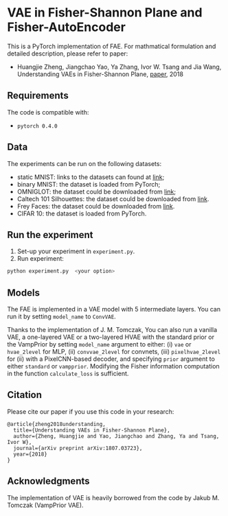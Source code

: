 # VAE in Fisher-Shannon Plane and Fisher-AutoEncoder
This is a PyTorch implementation of FAE. For mathmatical formulation and detailed description, please refer to paper:
* Huangjie Zheng, Jiangchao Yao, Ya Zhang, Ivor W. Tsang and Jia Wang, Understanding VAEs in Fisher-Shannon Plane, [paper](https://arxiv.org/abs/1807.03723), 2018

## Requirements
The code is compatible with:
* `pytorch 0.4.0`

## Data
The experiments can be run on the following datasets:
* static MNIST: links to the datasets can found at [link](https://github.com/yburda/iwae/tree/master/datasets/BinaryMNIST);
* binary MNIST: the dataset is loaded from PyTorch;
* OMNIGLOT: the dataset could be downloaded from [link](https://github.com/yburda/iwae/blob/master/datasets/OMNIGLOT/chardata.mat);
* Caltech 101 Silhouettes: the dataset could be downloaded from [link](https://people.cs.umass.edu/~marlin/data/caltech101_silhouettes_28_split1.mat).
* Frey Faces: the dataset could be downloaded from [link](https://github.com/y0ast/Variational-Autoencoder/blob/master/freyfaces.pkl).
* CIFAR 10: the dataset is loaded from PyTorch.

## Run the experiment
1. Set-up your experiment in `experiment.py`.
2. Run experiment:
```bash
python experiment.py  <your option>
```
## Models
The FAE is implemented in a VAE model with 5 intermediate layers. You can run it by setting `model_name` to `ConvVAE`.

Thanks to the implementation of J. M. Tomczak, 
You can also run a vanilla VAE, a one-layered VAE or a two-layered HVAE with the standard prior or the VampPrior by setting `model_name` argument to either: (i) `vae` or `hvae_2level` for MLP, (ii) `convvae_2level` for convnets, (iii) `pixelhvae_2level` for (ii) with a PixelCNN-based decoder, and specifying `prior` argument to either `standard` or `vampprior`. Modifying the Fisher information computation in the function `calculate_loss` is sufficient.

## Citation

Please cite our paper if you use this code in your research:

```
@article{zheng2018understanding,
  title={Understanding VAEs in Fisher-Shannon Plane},
  author={Zheng, Huangjie and Yao, Jiangchao and Zhang, Ya and Tsang, Ivor W},
  journal={arXiv preprint arXiv:1807.03723},
  year={2018}
}
```

## Acknowledgments
The implementation of VAE is heavily borrowed from the code by Jakub M. Tomczak (VampPrior VAE).
